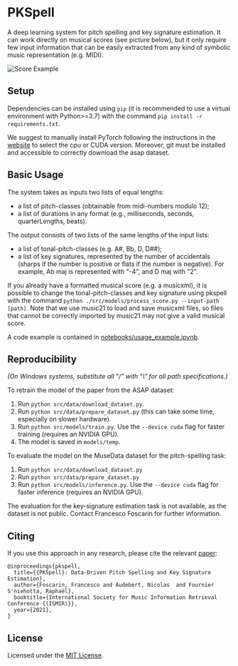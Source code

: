 # PKSpell

A deep learning system for pitch spelling and key signature estimation. It can work directly on musical scores (see picture below), but it only require few input information that can be easily extracted from any kind of symbolic music representation (e.g. MIDI).

![Score Example](/tests/test_scores/example.jpg)

## Setup

Dependencies can be installed using `pip` (it is recommended to use a virtual environment with Python>=3.7) with the command `pip install -r requirements.txt`. 

We suggest to manually install PyTorch following the instructions in the [website](https://pytorch.org/get-started/locally/) to select the cpu or CUDA version.
Moreover, git must be installed and accessible to correctly download the asap dataset.

## Basic Usage
The system takes as inputs two lists of equal lengths: 
- a list of pitch-classes (obtainable from midi-numbers modulo 12);
- a list of durations in any format (e.g., milliseconds, seconds, quarterLengths, beats).

The output consists of two lists of the same lengths of the input lists:
- a list of tonal-pitch-classes (e.g. A#, Bb, D, D##);
- a list of key signatures, represented by the number of accidentals (sharps if the number is positive or flats if the number is negative). For example, Ab maj is represented with "-4", and D maj with "2".

If you already have a formatted musical score (e.g. a musicxml), it is possible to change the tonal-pitch-classes and key signature using pkspell with the command `python ./src/models/process_score.py --input-path [path]`. Note that we use music21 to load and save musicxml files, so files that cannot be correctly imported by music21 may not give a valid musical score.

A code example is contained in [notebooks/usage_example.ipynb](notebooks/usage_example.ipynb).

## Reproducibility
*(On Windows systems, substitute all "/" with "\\" for all path specifications.)* 

To retrain the model of the paper from the ASAP dataset:
1. Run `python src/data/download_dataset.py`.
1. Run `python src/data/prepare_dataset.py` (this can take some time, especially on slower hardware).
1. Run `python src/models/train.py`. Use the ``--device cuda`` flag for faster training (requires an NVIDIA GPU).
1. The model is saved in `models/temp`.


To evaluate the model on the MuseData dataset for the pitch-spelling task:
1. Run `python src/data/download_dataset.py`  
1. Run `python src/data/prepare_dataset.py`
1. Run `python src/models/inference.py`. Use the ``--device cuda`` flag for faster inference (requires an NVIDIA GPU).

The evaluation for the key-signature estimation task is not available, as the dataset is not public. Contact Francesco Foscarin for further information.


## Citing
If you use this approach in any research, please cite the relevant [paper](https://hal.archives-ouvertes.fr/hal-03300102):

```
@inproceedings{pkspell,
  title={{PKSpell}: Data-Driven Pitch Spelling and Key Signature Estimation},
  author={Foscarin, Francesco and Audebert, Nicolas  and Fournier S'niehotta, Raphaël},
  booktitle={International Society for Music Information Retrieval Conference {(ISMIR)}},
  year={2021},
}
```

## License
Licensed under the [MIT License](LICENSE).


